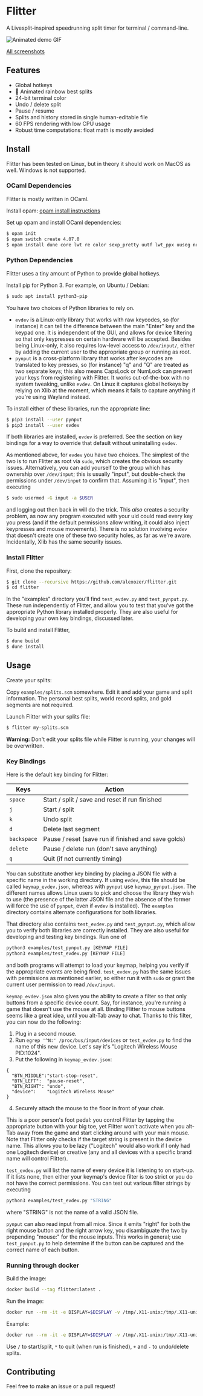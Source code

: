 # Flitter

A Livesplit-inspired speedrunning split timer for terminal / command-line.

![Animated demo GIF](/doc/demo.gif)

[All screenshots](/doc/)

## Features

- Global hotkeys
- :rainbow: Animated rainbow best splits
- 24-bit terminal color
- Undo / delete split
- Pause / resume
- Splits and history stored in single human-editable file
- 60 FPS rendering with low CPU usage
- Robust time computations: float math is mostly avoided

## Install

Flitter has been tested on Linux, but in theory it should work on MacOS as well. Windows is not supported.

### OCaml Dependencies

Flitter is mostly written in OCaml.

Install opam: [opam install instructions](https://opam.ocaml.org/doc/Install.html)

Set up opam and install OCaml dependencies:

```bash
$ opam init
$ opam switch create 4.07.0
$ opam install dune core lwt re color sexp_pretty uutf lwt_ppx uuseg notty
```

### Python Dependencies

Flitter uses a tiny amount of Python to provide global hotkeys.

Install pip for Python 3. For example, on Ubuntu / Debian:

```bash
$ sudo apt install python3-pip
```

You have two choices of Python libraries to rely on.

* `evdev` is a Linux-only library that works with raw keycodes, so (for instance) it can tell the difference between the main "Enter" key and the keypad one. It is independent of the GUI, and allows for device filtering so that only keypresses on certain hardware will be accepted. Besides being Linux-only, it also requires low-level access to `/dev/input/`, either by adding the current user to the appropriate group or running as root.
* `pynput` is a cross-platform library that works after keycodes are translated to key presses, so (for instance) "q" and "Q" are treated as two separate keys; this also means CapsLock or NumLock can prevent your keys from registering with Flitter. It works out-of-the-box with no system tweaking, unlike `evdev`. On Linux it captures global hotkeys by relying on Xlib at the moment, which means it fails to capture anything if you're using Wayland instead.

To install either of these libraries, run the appropriate line:

```bash
$ pip3 install --user pynput
$ pip3 install --user evdev
```

If both libraries are installed, `evdev` is preferred. See the section on key bindings for a way to override that default without uninstalling `evdev`.

As mentioned above, for `evdev` you have two choices. The simplest of the two is to run Flitter as root via `sudo`, which creates the obvious security issues. Alternatively, you can add yourself to the group which has ownership over `/dev/input`; this is usually "input", but double-check the permissions under `/dev/input` to confirm that. Assuming it is "input", then executing

```bash
$ sudo usermod -G input -a $USER
```

and logging out then back in will do the trick. This *also* creates a security problem, as now any program executed with your uid could read every key you press (and if the default permissions allow writing, it could also inject keypresses and mouse movements). There is no solution involving `evdev` that doesn't create one of these two security holes, as far as we're aware. Incidentally, Xlib has the same security issues.

### Install Flitter

First, clone the repository:

```bash
$ git clone --recursive https://github.com/alexozer/flitter.git
$ cd flitter
```

In the "examples" directory you'll find `test_evdev.py` and `test_pynput.py`. These run independently of Flitter, and allow you to test that you've got the appropriate Python library installed properly. They are also useful for developing your own key bindings, discussed later.

To build and install Flitter,

```bash
$ dune build
$ dune install
```

## Usage

Create your splits:

Copy `examples/splits.scm` somewhere. Edit it and add your game and split information. The personal best splits, world record splits, and gold segments are not required.

Launch Flitter with your splits file:

```bash
$ flitter my-splits.scm
```

**Warning:** Don't edit your splits file while Flitter is running, your changes will be overwritten.

### Key Bindings

Here is the default key binding for Flitter:


| Keys        | Action                                              |
| ----------- | --------------------------------------------------- |
| `space`     | Start / split / save and reset if run finished      |
| `j`         | Start / split                                       |
| `k`         | Undo split                                          |
| `d`         | Delete last segment                                 |
| `backspace` | Pause / reset (save run if finished and save golds) |
| `delete`    | Pause / delete run (don't save anything)            |
| `q`         | Quit (if not currently timing)                      |

You can substitute another key binding by placing a JSON file with a specific name in the working directory. If using `evdev`, this file should be called `keymap_evdev.json`, whereas with `pynput` use `keymap_pynput.json`. The different names allows Linux users to pick and choose the library they wish to use (the presence of the latter JSON file and the absence of the former will force the use of `pynput`, even if `evdev` is installed). The `examples` directory contains alternate configurations for both libraries.

That directory also contains `test_evdev.py` and `test_pynput.py`, which allow you to verify both libraries are correctly installed. They are also useful for developing and testing key bindings. Run one of

```bash
python3 examples/test_pynput.py [KEYMAP FILE]
python3 examples/test_evdev.py [KEYMAP FILE]
```

and both programs will attempt to load your keymap, helping you verify if the appropriate events are being fired. `test_evdev.py` has the same issues with permissions as mentioned earlier, so either run it with `sudo` or grant the current user permission to read `/dev/input`.

`keymap_evdev.json` also gives you the ability to create a filter so that only buttons from a specific device count. Say, for instance, you're running a game that doesn't use the mouse at all. Binding Flitter to mouse buttons seems like a great idea, until you alt-Tab away to chat. Thanks to this filter, you can now do the following:

1. Plug in a second mouse.
2. Run `egrep '^N:' /proc/bus/input/devices` or `test_evdev.py` to find the name of this new device. Let's say it's "Logitech Wireless Mouse PID:1024".
3. Put the following in `keymap_evdev.json`:

```
{
  "BTN_MIDDLE":"start-stop-reset",
  "BTN_LEFT":  "pause-reset",
  "BTN_RIGHT": "undo",
  "device":    "Logitech Wireless Mouse"
}
```

4. Securely attach the mouse to the floor in front of your chair.

This is a poor person's foot pedal: you control Flitter by tapping the appropriate button with your big toe, yet Flitter won't activate when you alt-Tab away from the game and start clicking around with your main mouse. Note that Flitter only checks if the target string is present in the device name. This allows you to be lazy ("Logitech" would also work if I only had one Logitech device) or creative (any and all devices with a specific brand name will control Flitter).

`test_evdev.py` will list the name of every device it is listening to on start-up. If it lists none, then either your keymap's device filter is too strict or you do not have the correct permissions. You can test out various filter strings by executing

```bash
python3 examples/test_evdev.py "STRING"
```

where "STRING" is not the name of a valid JSON file.

`pynput` can also read input from all mice. Since it emits "right" for both the right mouse button and the right arrow key, you disambiguate the two by prepending "mouse:" for the mouse inputs. This works in general; use `test_pynput.py` to help determine if the button can be captured and the correct name of each button.

### Running through docker

Build the image:
```bash
docker build --tag flitter:latest .
```

Run the image:
```bash
docker run --rm -it -e DISPLAY=$DISPLAY -v /tmp/.X11-unix:/tmp/.X11-unix -v $(pwd):/workdir flitter <path to splits>
```

Example:
```bash
docker run --rm -it -e DISPLAY=$DISPLAY -v /tmp/.X11-unix:/tmp/.X11-unix -v $(pwd):/workdir flitter duo.scm
```
Use `/` to start/split, `*` to quit (when run is finished), `+` and `-` to undo/delete splits.

## Contributing

Feel free to make an issue or a pull request!
